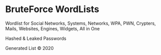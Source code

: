 # BruteForce WordLists
Wordlist for Social Networks, Systems, Networks, WPA, PWN, Crypters, Mails, Websites, Engines, Widgets, All in One

Hashed & Leaked Passwords

Generated List © 2020
